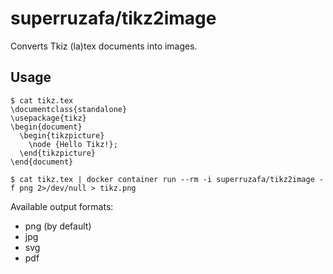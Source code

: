 # superruzafa/tikz2image

Converts Tkiz (la)tex documents into images.

## Usage

```
$ cat tikz.tex
\documentclass{standalone}
\usepackage{tikz}
\begin{document}
  \begin{tikzpicture}
    \node {Hello Tikz!};
  \end{tikzpicture}
\end{document}

$ cat tikz.tex | docker container run --rm -i superruzafa/tikz2image -f png 2>/dev/null > tikz.png
```

Available output formats:

* png (by default)
* jpg
* svg
* pdf

